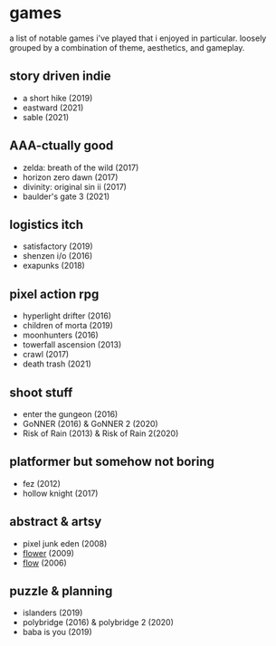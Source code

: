 # games

a list of notable games i've played that i enjoyed in particular. loosely grouped by a combination of theme, aesthetics, and gameplay.

## story driven indie
* a short hike (2019)
* eastward (2021)
* sable (2021)

## AAA-ctually good
* zelda: breath of the wild (2017)
* horizon zero dawn (2017)
* divinity: original sin ii (2017)
* baulder's gate 3 (2021)

## logistics itch
* satisfactory (2019)
* shenzen i/o (2016)
* exapunks (2018)

## pixel action rpg
* hyperlight drifter (2016)
* children of morta (2019)
* moonhunters (2016)
* towerfall ascension (2013)
* crawl (2017)
* death trash (2021)

## shoot stuff
* enter the gungeon (2016)
* GoNNER (2016) & GoNNER 2 (2020)
* Risk of Rain (2013) & Risk of Rain 2(2020)

## platformer but somehow not boring

* fez (2012)
* hollow knight (2017)

## abstract & artsy
* pixel junk eden (2008)
* [flower](https://en.wikipedia.org/wiki/Flower_(video_game)) (2009)
* [flow](https://en.wikipedia.org/wiki/Flow_(video_game)) (2006)

## puzzle & planning
* islanders (2019)
* polybridge (2016) & polybridge 2 (2020)
* baba is you (2019)
